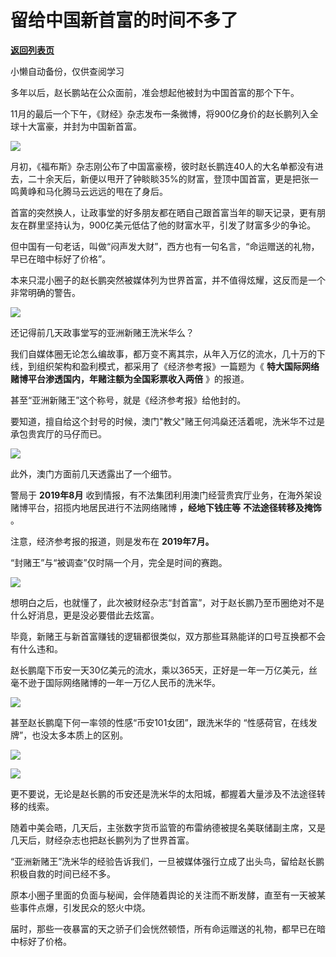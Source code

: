# 留给中国新首富的时间不多了

[**返回列表页**](/gzh/政事堂2019)

小懒自动备份，仅供查阅学习

多年以后，赵长鹏站在公众面前，准会想起他被封为中国首富的那个下午。  

  

11月的最后一个下午，《财经》杂志发布一条微博，将900亿身价的赵长鹏列入全球十大富豪，并封为中国新首富。

  

![](https://mmbiz.qpic.cn/mmbiz_png/rxhS23yu8cMWoIuYHLBXyXCRY5k56zD9SPRgiaJgPcickebg6ckfpIkGtzTd8OuMjpzDVNXW381CwPtCeRZNicGrg/640?wx_fmt=png)

  

月初，《福布斯》杂志刚公布了中国富豪榜，彼时赵长鹏连40人的大名单都没有进去，二十余天后，新便以甩开了钟睒睒35%的财富，登顶中国首富，更是把张一鸣黄峥和马化腾马云远远的甩在了身后。

  

首富的突然换人，让政事堂的好多朋友都在晒自己跟首富当年的聊天记录，更有朋友在群里坚持认为，900亿美元低估了他的财富水平，引发了财富多少的争论。

  

但中国有一句老话，叫做“闷声发大财”，西方也有一句名言，“命运赠送的礼物，早已在暗中标好了价格”。

  

本来只混小圈子的赵长鹏突然被媒体列为世界首富，并不值得炫耀，这反而是一个非常明确的警告。

  

![](https://mmbiz.qpic.cn/mmbiz_png/rxhS23yu8cMWoIuYHLBXyXCRY5k56zD9RRMZnhiceSJeciba3ZvY2oaqs2flYJib2nczvJJRFTRlqH5KPjkCcn1jg/640?wx_fmt=png)

  

还记得前几天政事堂写的亚洲新赌王洗米华么？  

  

我们自媒体圈无论怎么编故事，都万变不离其宗，从年入万亿的流水，几十万的下线，到组织架构和盈利模式，都采用了《经济参考报》一篇题为《
**特大国际网络赌博平台渗透国内，年赌注额为全国彩票收入两倍** 》的报道。

  

甚至“亚洲新赌王”这个称号，就是《经济参考报》给他封的。

  

要知道，擅自给这个封号的时候，澳门"教父"赌王何鸿燊还活着呢，洗米华不过是承包贵宾厅的马仔而已。

  

![](https://mmbiz.qpic.cn/mmbiz_jpg/rxhS23yu8cMWoIuYHLBXyXCRY5k56zD9yH64CP1fSMibtrHyibVjHhwSsaD8QbUTZicVCqvGLWd45UIkEcGYgX9EA/640?wx_fmt=jpeg)

  

此外，澳门方面前几天透露出了一个细节。

  

警局于 **2019年8月** 收到情报，有不法集团利用澳门经营贵宾厅业务，在海外架设赌博平台，招揽内地居民进行不法网络赌博 **，经地下钱庄等**
**不法途径转移及掩饰** 。

  

注意，经济参考报的报道，则是发布在 **2019年7月。**

  

“封赌王”与“被调查”仅时隔一个月，完全是时间的赛跑。

  

![](https://mmbiz.qpic.cn/mmbiz_gif/rxhS23yu8cMWoIuYHLBXyXCRY5k56zD9ibvL7wAtyPLUTtqxqQX1oCIOrQ9ib7ZKt82J8WZlIhS79C5GKtBZkAAA/640?wx_fmt=gif)

  

想明白之后，也就懂了，此次被财经杂志“封首富”，对于赵长鹏乃至币圈绝对不是什么好消息，更是没必要借此去炫富。

  

毕竟，新赌王与新首富赚钱的逻辑都很类似，双方那些耳熟能详的口号互换都不会有什么违和。

  

赵长鹏麾下币安一天30亿美元的流水，乘以365天，正好是一年一万亿美元，丝毫不逊于国际网络赌博的一年一万亿人民币的洗米华。

  

![](https://mmbiz.qpic.cn/mmbiz_png/rxhS23yu8cMWoIuYHLBXyXCRY5k56zD9EO8cjIYpMqr5zvxQ0fwJhDiciccibdQJwAJobHpI5c2J2XvgOs6zeTaeA/640?wx_fmt=png)

  

甚至赵长鹏麾下何一率领的性感“币安101女团”，跟洗米华的 “性感荷官，在线发牌”，也没太多本质上的区别。

  

![](https://mmbiz.qpic.cn/mmbiz_png/rxhS23yu8cMWoIuYHLBXyXCRY5k56zD9ukEpnByVrtBMLOycq8UO487Am4clQ5wBKicKhOWugwocg7mhicF1BFlw/640?wx_fmt=png)

![](https://mmbiz.qpic.cn/mmbiz_jpg/m921iaB63tsWzTlrJBpF4P33eFENuV9HiaYQKxXAHF3ph1tTICyRsuyCC9pAQ7XoDhQHPLSKP9Spbg8KCm9Tdpfw/640?wx_fmt=jpeg)

  

更不要说，无论是赵长鹏的币安还是洗米华的太阳城，都握着大量涉及不法途径转移的线索。

  

随着中美会晤，几天后，主张数字货币监管的布雷纳德被提名美联储副主席，又是几天后，财经杂志也把赵长鹏列为了世界首富。

  

“亚洲新赌王”洗米华的经验告诉我们，一旦被媒体强行立成了出头鸟，留给赵长鹏积极自救的时间已经不多。

  

原本小圈子里面的负面与秘闻，会伴随着舆论的关注而不断发酵，直至有一天被某些事件点爆，引发民众的怒火中烧。  

  

届时，那些一夜暴富的天之骄子们会恍然顿悟，所有命运赠送的礼物，都早已在暗中标好了价格。

  

